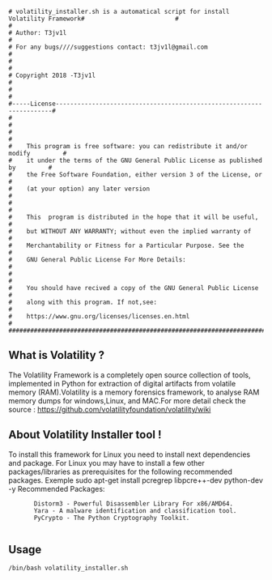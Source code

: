 ﻿
```
# volatility_installer.sh is a automatical script for install Volatility Framework#                         #													     #
# Author: T3jv1l                                                                  #
# For any bugs////suggestions contact: t3jv1l@gmail.com                           #
#                                                                                 #
# Copyright 2018 -T3jv1l                                                          #
#                                                                                 #
#-----License---------------------------------------------------------------------#
#                                                                                 #
#                                                                                 #
#    This program is free software: you can redistribute it and/or modify         #
#    it under the terms of the GNU General Public License as published by         #
#    the Free Software Foundation, either version 3 of the License, or            #
#    (at your option) any later version                                           #
#                                                                                 #
#    This  program is distributed in the hope that it will be useful,             #
#    but WITHOUT ANY WARRANTY; without even the implied warranty of               #  
#    Merchantability or Fitness for a Particular Purpose. See the                 #  
#    GNU General Public License For More Details:                                 #
#                                                                                 #
#    You should have recived a copy of the GNU General Public License             #
#    along with this program. If not,see:                                         #
#    https://www.gnu.org/licenses/licenses.en.html                                #
###################################################################################
```
## What is Volatility ?

The Volatility Framework is a completely open source collection of tools, implemented in Python for extraction of digital artifacts from volatile memory (RAM).Volatility is a memory forensics framework, to analyse RAM memory dumps for windows,Linux, and MAC.For more detail check the source :
https://github.com/volatilityfoundation/volatility/wiki

## About Volatility Installer tool !
To install this framework for Linux you need to install next dependencies and package. For Linux you may have to install a few other packages/libraries as prerequisites for the following recommended packages. Exemple sudo apt-get install pcregrep libpcre++-dev python-dev -y
Recommended Packages:
```
       Distorm3 - Powerful Disassembler Library For x86/AMD64.
       Yara - A malware identification and classification tool.
       PyCrypto - The Python Cryptography Toolkit. 
       
```
## Usage
```
/bin/bash volatility_installer.sh 
```

